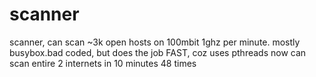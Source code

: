 # scanner
scanner, can scan ~3k open hosts on 100mbit 1ghz per minute. mostly busybox.bad coded, but does the job FAST, coz uses pthreads
now can scan entire 2 internets in 10 minutes 48 times
